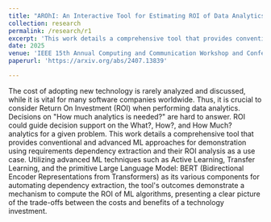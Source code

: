 ```yaml
---
title: "AROhI: An Interactive Tool for Estimating ROI of Data Analytics"
collection: research
permalink: /research/r1
excerpt: 'This work details a comprehensive tool that provides conventional and advanced ML approaches for demonstration using requirements dependency extraction and their ROI analysis as use case.'
date: 2025
venue: 'IEEE 15th Annual Computing and Communication Workshop and Conference (CCWC)'
paperurl: 'https://arxiv.org/abs/2407.13839'

---
```

The cost of adopting new technology is rarely analyzed and discussed, while it is vital for many software companies worldwide. Thus, it is crucial to consider Return On Investment (ROI) when performing data analytics. Decisions on "How much analytics is needed?" are hard to answer. ROI could guide decision support on the What?, How?, and How Much? analytics for a given problem. This work details a comprehensive tool that provides conventional and advanced ML approaches for demonstration using requirements dependency extraction and their ROI analysis as a use case. Utilizing advanced ML techniques such as Active Learning, Transfer Learning, and the primitive Large Language Model: BERT (Bidirectional Encoder Representations from Transformers) as its various components for automating dependency extraction, the tool's outcomes demonstrate a mechanism to compute the ROI of ML algorithms, presenting a clear picture of the trade-offs between the costs and benefits of a technology investment.


